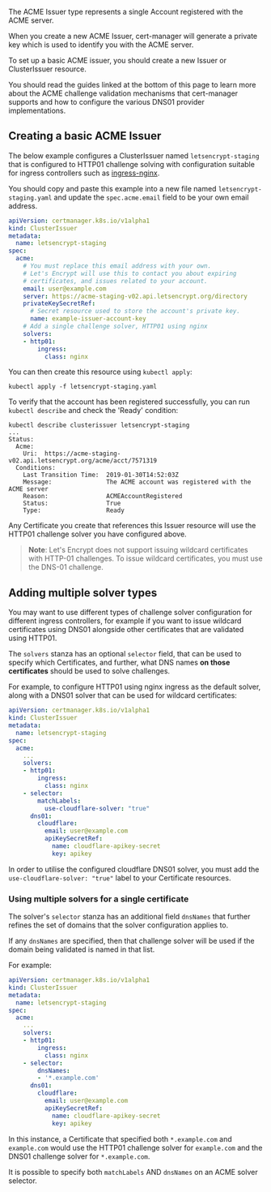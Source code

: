 The ACME Issuer type represents a single Account registered with the
ACME server.

When you create a new ACME Issuer, cert-manager will generate a private
key which is used to identify you with the ACME server.

To set up a basic ACME issuer, you should create a new Issuer or
ClusterIssuer resource.

You should read the guides linked at the bottom of this page to learn
more about the ACME challenge validation mechanisms that cert-manager
supports and how to configure the various DNS01 provider
implementations.

Creating a basic ACME Issuer
----------------------------

The below example configures a ClusterIssuer named `letsencrypt-staging`
that is configured to HTTP01 challenge solving with configuration
suitable for ingress controllers such as [ingress-nginx]().

You should copy and paste this example into a new file named
`letsencrypt-staging.yaml` and update the `spec.acme.email` field to be
your own email address.

```yaml
apiVersion: certmanager.k8s.io/v1alpha1
kind: ClusterIssuer
metadata:
  name: letsencrypt-staging
spec:
  acme:
    # You must replace this email address with your own.
    # Let's Encrypt will use this to contact you about expiring
    # certificates, and issues related to your account.
    email: user@example.com
    server: https://acme-staging-v02.api.letsencrypt.org/directory
    privateKeySecretRef:
      # Secret resource used to store the account's private key.
      name: example-issuer-account-key
    # Add a single challenge solver, HTTP01 using nginx
    solvers:
    - http01:
        ingress:
          class: nginx
```

You can then create this resource using `kubectl apply`:

```shell
kubectl apply -f letsencrypt-staging.yaml
```

To verify that the account has been registered successfully, you can run
`kubectl describe` and check the 'Ready' condition:

```shell
kubectl describe clusterissuer letsencrypt-staging
...
Status:
  Acme:
    Uri:  https://acme-staging-v02.api.letsencrypt.org/acme/acct/7571319
  Conditions:
    Last Transition Time:  2019-01-30T14:52:03Z
    Message:               The ACME account was registered with the ACME server
    Reason:                ACMEAccountRegistered
    Status:                True
    Type:                  Ready
```

Any Certificate you create that references this Issuer resource will use
the HTTP01 challenge solver you have configured above.

> **Note**: Let's Encrypt does not support issuing wildcard certificates with
> HTTP-01 challenges. To issue wildcard certificates, you must use the DNS-01
> challenge.


Adding multiple solver types
----------------------------

You may want to use different types of challenge solver configuration
for different ingress controllers, for example if you want to issue
wildcard certificates using DNS01 alongside other certificates that are
validated using HTTP01.

The `solvers` stanza has an optional `selector` field, that can be used
to specify which Certificates, and further, what DNS names **on those
certificates** should be used to solve challenges.

For example, to configure HTTP01 using nginx ingress as the default
solver, along with a DNS01 solver that can be used for wildcard
certificates:

```yaml
apiVersion: certmanager.k8s.io/v1alpha1
kind: ClusterIssuer
metadata:
  name: letsencrypt-staging
spec:
  acme:
    ...
    solvers:
    - http01:
        ingress:
          class: nginx
    - selector:
        matchLabels:
          use-cloudflare-solver: "true"
      dns01:
        cloudflare:
          email: user@example.com
          apiKeySecretRef:
            name: cloudflare-apikey-secret
            key: apikey
```

In order to utilise the configured cloudflare DNS01 solver, you must add
the `use-cloudflare-solver: "true"` label to your Certificate resources.

### Using multiple solvers for a single certificate

The solver's `selector` stanza has an additional field `dnsNames` that
further refines the set of domains that the solver configuration applies
to.

If any `dnsNames` are specified, then that challenge solver will be used
if the domain being validated is named in that list.

For example:

```yaml
apiVersion: certmanager.k8s.io/v1alpha1
kind: ClusterIssuer
metadata:
  name: letsencrypt-staging
spec:
  acme:
    ...
    solvers:
    - http01:
        ingress:
          class: nginx
    - selector:
        dnsNames:
        - '*.example.com'
      dns01:
        cloudflare:
          email: user@example.com
          apiKeySecretRef:
            name: cloudflare-apikey-secret
            key: apikey
```

In this instance, a Certificate that specified both `*.example.com` and
`example.com` would use the HTTP01 challenge solver for `example.com`
and the DNS01 challenge solver for `*.example.com`.

It is possible to specify both `matchLabels` AND `dnsNames` on an ACME
solver selector.
